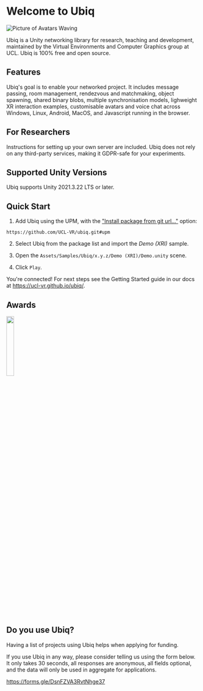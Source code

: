 
# Welcome to Ubiq

![Picture of Avatars Waving](Documentation/docs/images/0f1c2fc3-2615-4f15-93c4-7533af6697eb.png)

Ubiq is a Unity networking library for research, teaching and development, maintained by the Virtual Environments and Computer Graphics group at UCL.
Ubiq is 100% free and open source.

## Features

Ubiq's goal is to enable your networked project. It includes message passing, room management, rendezvous and matchmaking, object spawning, shared binary blobs, multiple synchronisation models, lighweight XR interaction examples, customisable avatars and voice chat across Windows, Linux, Android, MacOS, and Javascript running in the browser.

## For Researchers

Instructions for setting up your own server are included. Ubiq does not rely on any third-party services, making it GDPR-safe for your experiments.

## Supported Unity Versions

Ubiq supports Unity 2021.3.22 LTS or later.

## Quick Start

1. Add Ubiq using the UPM, with the ["Install package from git url..."]((https://docs.unity3d.com/Manual/upm-ui-giturl.html)) option:
```
https://github.com/UCL-VR/ubiq.git#upm
```

2. Select Ubiq from the package list and import the *Demo (XRI)* sample.

3. Open the `Assets/Samples/Ubiq/x.y.z/Demo (XRI)/Demo.unity` scene.

4. Click `Play`.

You're connected! For next steps see the Getting Started guide in our docs at https://ucl-vr.github.io/ubiq/.

## Awards

<img src="Documentation/docs/images/8e9dfe00-e9d5-4980-8373-e264c7f4c1e1.png" width=20%/>

## Do you use Ubiq?

Having a list of projects using Ubiq helps when applying for funding.

If you use Ubiq in any way, please consider telling us using the form below. It only takes 30 seconds, all responses are anonymous, all fields optional, and the data will only be used in aggregate for applications.

https://forms.gle/DsnFZVA3RvtNhge37
